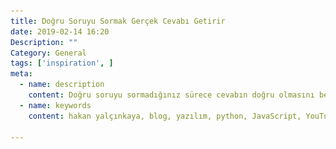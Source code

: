 ```yaml
---
title: Doğru Soruyu Sormak Gerçek Cevabı Getirir
date: 2019-02-14 16:20
Description: ""
Category: General
tags: ['inspiration', ]
meta:
  - name: description
    content: Doğru soruyu sormadığınız sürece cevabın doğru olmasını bekleyemezsiniz.
  - name: keywords
    content: hakan yalçınkaya, blog, yazılım, python, JavaScript, YouTube

---
```

<Title/>
![Albert Einstein](../img/proper-question-to-ask.png)

Doğru soruyu sormak bir sanattır. Doğru soruyu sormadığımızda gelecek çözümün de doğru olmasını beklemek mantıksız olur.

1998 yılında Urfa’da bir firmaya yazılım ve bilgisayar ağı kurmuştum. 1 hafta  eğitim verdikten sonra işlerimi tamamlayıp İstanbul’a geri döndüm. Aradan birkaç gün geçtikten sonra firmanın çalışanlarından Mustafa Bey aradı ve tüm sistemin çöktüğünü, hiçbir bilgisayarın çalışmadığını söyledi.

Ne yapacağımı şaşırmıştım. Eğer problemi çözemezsem Urfa'ya gitmem gerekebilirdi. O zamanlar Urfa'ya gitmek çok zaman aldığı için içimdeki endişe kat kat arttı :) hemen neler yapmam gerektiğini düşündüm, bilgisayarların kablosunu kontrol ettirdim, aradan yarım saat geçmişti ve herşeyi denettirdiğim halde halen sorunu çözememiştim.

Sonra biraz sakinleştim, olayı daha geniş bir çerçeveden görmem gerekiyordu çünkü ne yaptıysam sistem çalışmıyordu.. Daha sonra firmada klimaların olduğunu hatırladım. Sorduğum soru can alıcı bir soruydu;
**Mehmet Bey ofisinizdeki klimalar çalışıyor mu?**

*- Hayır.*

*- Neden çalışmıyor?*

*- Çünkü elektrik yok.*

Yaşadığım şoku halen hatırlıyorum :)

Yaşadığınız tecrübelerle birlikte doğru soruları sormak inanılmaz derecede önemlidir. Sorular limitsizdir ama doğru soru sorulursa cevabı muhakkak vardır.

**Konuyu nereye bağlayacaksın Hakan!!** dediğinizi duyar gibi oldum :) O zaman hemen konuyu bağlamaya çalışayım. Google ve YouTube dünyanın iki önemli arama moturu ve her türlü sorunu cevabı var. Yazılım eğitimleri verdiğimde eğitimin problem çözme kısımlarında doğru soruyu sorarak Google'da aratma yapabilmeyi öğretmeye çalışıyorum. Eğer doğru soru sorulursa ***bunu mu demek istediniz*** :p diye bir cevapla karşılaşmadan neredeyse nokta atışı doğru cevabı bulabilmek mümkün. Aradığımız sorularla ilgili cevaplar var. Muhakkak var.. peki ya biz doğru soruyu soruyor muyuz ?

Panik anında sakinleşip cevaba değil soruya yoğunlaşın. Cevap sorunun içinde (içimizde) ;)

::: warning Yine Einstein Diyor ki;
"Delilik: Aynı şeyleri tekrar tekrar yapıp farklı sonuçlar beklemek."
:::

*Umarım doğru cevaplardan çok doğru soruları ararsınız.*
